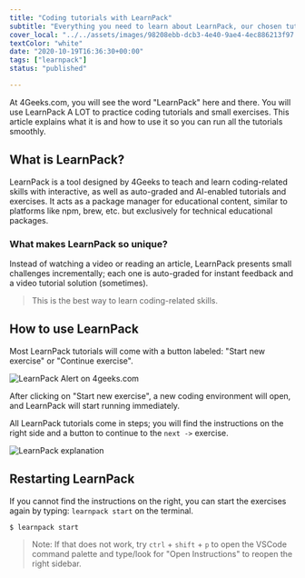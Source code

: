 ```yaml
---
title: "Coding tutorials with LearnPack"
subtitle: "Everything you need to learn about LearnPack, our chosen tutorial engine for coding content."
cover_local: "../../assets/images/98208ebb-dcb3-4e40-9ae4-4ec886213f97.jpeg"
textColor: "white"
date: "2020-10-19T16:36:30+00:00"
tags: ["learnpack"]
status: "published"

---
```


At 4Geeks.com, you will see the word "LearnPack" here and there. You will use LearnPack A LOT to practice coding tutorials and small exercises. This article explains what it is and how to use it so you can run all the tutorials smoothly.

## What is LearnPack?

LearnPack is a tool designed by 4Geeks to teach and learn coding-related skills with interactive, as well as auto-graded and AI-enabled tutorials and exercises. It acts as a package manager for educational content, similar to platforms like npm, brew, etc. but exclusively for technical educational packages.

### What makes LearnPack so unique?

Instead of watching a video or reading an article, LearnPack presents small challenges incrementally; each one is auto-graded for instant feedback and a video tutorial solution (sometimes).

> This is the best way to learn coding-related skills.

## How to use LearnPack

Most LearnPack tutorials will come with a button labeled: "Start new exercise" or "Continue exercise".

![LearnPack Alert on 4geeks.com](https://github.com/breatheco-de/content/blob/master/src/assets/images/open-in-learnpack.jpg?raw=true)

After clicking on "Start new exercise", a new coding environment will open, and LearnPack will start running immediately. 

All LearnPack tutorials come in steps; you will find the instructions on the right side and a button to continue to the `next ->` exercise.

![LearnPack explanation](https://github.com/breatheco-de/content/blob/master/src/assets/images/LearnPack%20Instructions%20%E2%80%94%20exercise-postcard%20%5BCodespaces_%20supreme%20space%20robot%5D%20%E2%80%94%20Visual%20Studio%20Code.jpg?raw=true)

## Restarting LearnPack

If you cannot find the instructions on the right, you can start the exercises again by typing: `learnpack start` on the terminal.

```bash
$ learnpack start
```

> Note: If that does not work, try `ctrl` + `shift` + `p` to open the VSCode command palette and type/look for "Open Instructions" to reopen the right sidebar.
